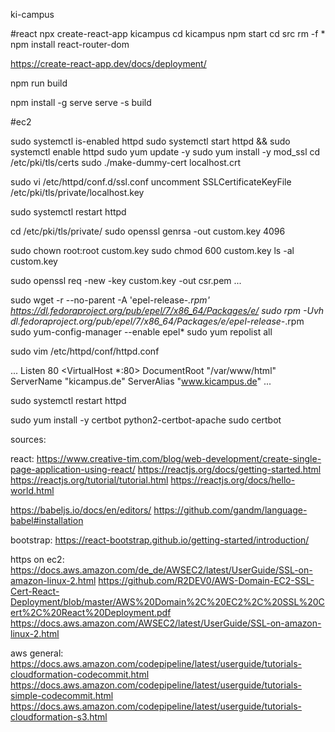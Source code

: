 ki-campus


#react
npx create-react-app kicampus
cd kicampus
npm start
cd src
rm -f *
npm install react-router-dom

https://create-react-app.dev/docs/deployment/



npm run build

npm install -g serve
serve -s build


#ec2

sudo systemctl is-enabled httpd
sudo systemctl start httpd && sudo systemctl enable httpd
sudo yum update -y
sudo yum install -y mod_ssl
cd /etc/pki/tls/certs
sudo ./make-dummy-cert localhost.crt

sudo vi /etc/httpd/conf.d/ssl.conf
  uncomment
  SSLCertificateKeyFile /etc/pki/tls/private/localhost.key

sudo systemctl restart httpd

cd /etc/pki/tls/private/
sudo openssl genrsa -out custom.key 4096

sudo chown root:root custom.key
sudo chmod 600 custom.key
ls -al custom.key

sudo openssl req -new -key custom.key -out csr.pem
  ...

sudo wget -r --no-parent -A 'epel-release-*.rpm' https://dl.fedoraproject.org/pub/epel/7/x86_64/Packages/e/
sudo rpm -Uvh dl.fedoraproject.org/pub/epel/7/x86_64/Packages/e/epel-release-*.rpm
sudo yum-config-manager --enable epel*
sudo yum repolist all

sudo vim /etc/httpd/conf/httpd.conf

...
Listen 80
<VirtualHost *:80>
    DocumentRoot "/var/www/html"
    ServerName "kicampus.de"
    ServerAlias "www.kicampus.de"
</VirtualHost>
...

sudo systemctl restart httpd

sudo yum install -y certbot python2-certbot-apache
sudo certbot



















sources:

react:
https://www.creative-tim.com/blog/web-development/create-single-page-application-using-react/
https://reactjs.org/docs/getting-started.html
https://reactjs.org/tutorial/tutorial.html
https://reactjs.org/docs/hello-world.html

https://babeljs.io/docs/en/editors/
https://github.com/gandm/language-babel#installation

bootstrap:
https://react-bootstrap.github.io/getting-started/introduction/

https on ec2:
https://docs.aws.amazon.com/de_de/AWSEC2/latest/UserGuide/SSL-on-amazon-linux-2.html
https://github.com/R2DEV0/AWS-Domain-EC2-SSL-Cert-React-Deployment/blob/master/AWS%20Domain%2C%20EC2%2C%20SSL%20Cert%2C%20React%20Deployment.pdf
https://docs.aws.amazon.com/AWSEC2/latest/UserGuide/SSL-on-amazon-linux-2.html

aws general:
https://docs.aws.amazon.com/codepipeline/latest/userguide/tutorials-cloudformation-codecommit.html
https://docs.aws.amazon.com/codepipeline/latest/userguide/tutorials-simple-codecommit.html
https://docs.aws.amazon.com/codepipeline/latest/userguide/tutorials-cloudformation-s3.html